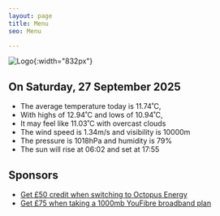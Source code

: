 ```yaml
---
layout: page
title: Menu
seo: Menu

---
```


![Logo](/images/logo.jpg){:width="832px"}

<!-- weather_marker starts -->
## On Saturday, 27 September 2025

- The average temperature today is 11.74˚C,
- With highs of 12.94˚C and lows of 10.94˚C,
- It may feel like 11.03˚C with overcast clouds
- The wind speed is 1.34m/s and visibility is 10000m
- The pressure is 1018hPa and humidity is 79%
- The sun will rise at 06:02 and set at 17:55

<!-- weather_marker ends -->

## Sponsors

- [Get £50 credit when switching to Octopus Energy](https://bit.ly/3oD1nnS)
- [Get £75 when taking a 1000mb YouFibre broadband plan](https://aklam.io/91zWhU?)
